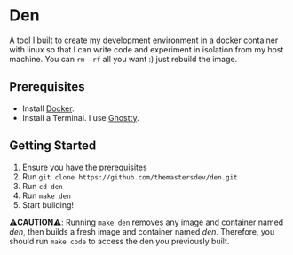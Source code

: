 # Den

A tool I built to create my development environment in a docker container with linux so that I can write code and experiment in isolation from my host machine. You can `rm -rf` all you want :) just rebuild the image.

## Prerequisites
- Install [Docker](https://www.docker.com/).
- Install a Terminal. I use [Ghostty](https://ghostty.org/).

## Getting Started
1. Ensure you have the [prerequisites](#prerequisites)
1. Run `git clone https://github.com/themastersdev/den.git`
1. Run `cd den`
1. Run `make den`
1. Start building!

⚠️**CAUTION**⚠️: Running `make den` removes any image and container named *den*, then builds a fresh image and container named *den*. Therefore, you should run `make code` to access the den you previously built.

